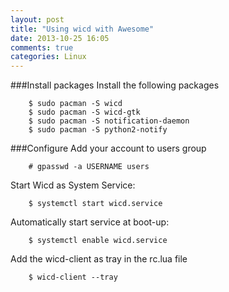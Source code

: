 ```yaml
---
layout: post
title: "Using wicd with Awesome"
date: 2013-10-25 16:05
comments: true
categories: Linux
---
```

###Install packages
Install the following packages

```
	$ sudo pacman -S wicd
	$ sudo pacman -S wicd-gtk
	$ sudo pacman -S notification-daemon
	$ sudo pacman -S python2-notify
```

###Configure
Add your account to users group

```
	# gpasswd -a USERNAME users
```

Start Wicd as System Service:

```
	$ systemctl start wicd.service
```

Automatically start service at boot-up:

```
	$ systemctl enable wicd.service
```

Add the wicd-client as tray in the rc.lua file

```
	$ wicd-client --tray
```


